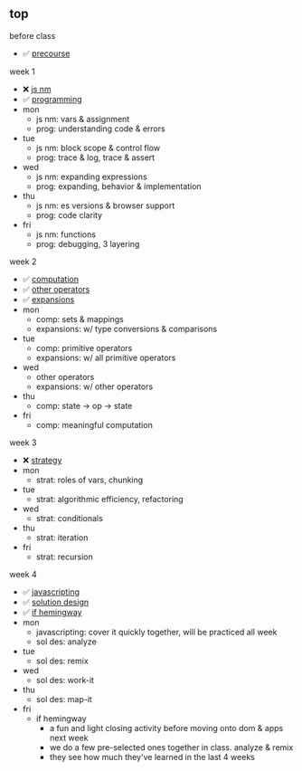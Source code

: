 ## top

before class 
* :white_check_mark: [precourse](https://github.com/colevanderswands/precourse)  

week 1
* :x: [js nm](https://github.com/colevanderswands/js-nm)  
* :white_check_mark: [programming](https://github.com/colevanderswands/programming)  
* mon 
  * js nm: vars & assignment
  * prog: understanding code & errors
* tue
  * js nm: block scope & control flow
  * prog: trace & log, trace & assert
* wed
  * js nm: expanding expressions
  * prog: expanding, behavior & implementation
* thu
  * js nm: es versions & browser support
  * prog: code clarity
* fri
  * js nm: functions
  * prog: debugging, 3 layering

week 2 
* :white_check_mark: [computation](https://github.com/colevanderswands/computation)  
* :white_check_mark: [other operators](https://github.com/colevanderswands/other-operators)  
* :white_check_mark: [expansions](https://github.com/colevanderswands/expansions)  
* mon
  * comp: sets & mappings
  * expansions: w/ type conversions & comparisons
* tue
  * comp: primitive operators
  * expansions: w/ all primitive operators
* wed
  * other operators
  * expansions: w/ other operators
* thu
  * comp: state -> op -> state
* fri
  * comp: meaningful computation

week 3
* :x: [strategy](https://github.com/colevanderswands/strategy)  
* mon
  * strat: roles of vars, chunking
* tue
  * strat: algorithmic efficiency, refactoring
* wed
  * strat: conditionals
* thu
  * strat: iteration
* fri
  * strat: recursion

week 4
* :white_check_mark: [javascripting](https://github.com/colevanderswands/javascripting) 
* :white_check_mark: [solution design](https://github.com/colevanderswands/solution-deisng) 
* :white_check_mark: [if hemingway](https://github.com/colevanderswands/if-hemingway-wrote-javascript)  
* mon
  * javascripting: cover it quickly together, will be practiced all week
  * sol des: analyze
* tue
  * sol des: remix
* wed
  * sol des: work-it
* thu
  * sol des: map-it
* fri
    * if hemingway
       * a fun and light closing activity before moving onto dom & apps next week
       * we do a few pre-selected ones together in class. analyze & remix
       * they see how much they've learned in the last 4 weeks
 
